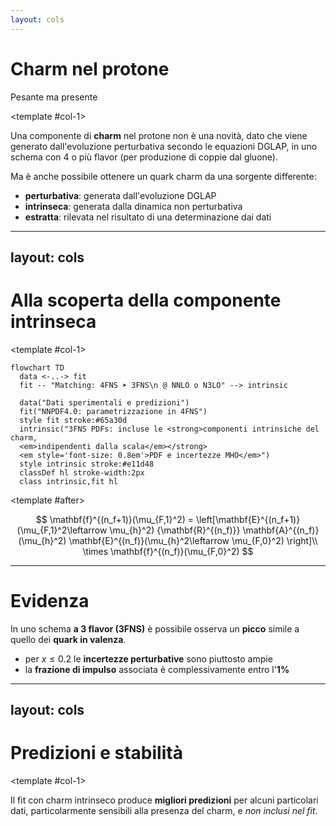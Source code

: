 ```yaml
---
layout: cols
---
```


# Charm nel protone

Pesante ma presente

<div w="full" flex="~" justify="end" m="t--8">
  <cite-arxiv aref="2208.08372" right="0" class="relative"/>
</div>

<template #col-1>

Una componente di  **charm** nel protone non è una novità, dato che viene
generato dall'evoluzione perturbativa secondo le equazioni DGLAP, in uno schema
con 4 o più flavor (per produzione di coppie dal gluone).

Ma è anche possibile ottenere un quark charm da una sorgente differente:

- **perturbativa**: generata dall'evoluzione DGLAP
- **intrinseca**: generata dalla dinamica non perturbativa
- **estratta**: rilevata nel risultato di una determinazione dai dati

</template>
<template #col-2>

<div m="6" w="full" flex="~" justify="center">
  <video autoplay loop muted w="4/5" h="2/3" p="2" rounded="4"
    bg="black" shadow="~ dark">
    <source src="split.mp4" type="video/mp4">
  </video>
</div>

<div m="-12"/>

La componente charm nel fit <b>NNPDF4.0</b> non è direttamente *intrinseca*,
dato che viene scelto di eseguirlo in uno schema a 4 flavor (4FNS).

</template>

---
layout: cols
---

# Alla scoperta della componente **intrinseca**

<div m="y--2"/>

<template #col-1>
<div flex="~" justify="center" items="center">

```mermaid
flowchart TD
  data <-..-> fit
  fit -- "Matching: 4FNS ➤ 3FNS\n @ NNLO o N3LO" --> intrinsic

  data("Dati sperimentali e predizioni")
  fit("NNPDF4.0: parametrizzazione in 4FNS")
  style fit stroke:#65a30d
  intrinsic("3FNS PDFs: incluse le <strong>componenti intrinsiche del charm,
  <em>indipendenti dalla scala</em></strong>
  <em style='font-size: 0.8em'>PDF e incertezze MHO</em>")
  style intrinsic stroke:#e11d48
  classDef hl stroke-width:2px
  class intrinsic,fit hl
```

</div>
</template>
<template #col-2>

Gli **elementi di matrice dell'operatore (OME)** $\mathbf{A}^{(n_f)}(\mu_{h}^2)$
sono parzialmente noti fino a N$^3$LO.

<div m="0" class="flex justify-center">
  <bkg-img src="vfns-details.svg" p="6" w="xs"/>
</div>

L'**operatore inverso** (l'OME può essere invertito sia  *perturbativamente* che
*numericamente*):


<div m="0" class="flex justify-center">
  <bkg-img src="vfns-back-details.svg" p="6" w="xs"/>
</div>

</template>

<template #after>

<div m="y-8"/>

$$
\mathbf{f}^{(n_f+1)}(\mu_{F,1}^2) =
  \left[\mathbf{E}^{(n_f+1)}(\mu_{F,1}^2\leftarrow \mu_{h}^2)
        {\mathbf{R}^{(n_f)}}
        \mathbf{A}^{(n_f)}(\mu_{h}^2)
\mathbf{E}^{(n_f)}(\mu_{h}^2\leftarrow \mu_{F,0}^2) \right]\\
        \times \mathbf{f}^{(n_f)}(\mu_{F,0}^2)
$$

</template>


<style>
  p {
    @apply !text-sm !m-y-2
  }
</style>

---

# Evidenza

<div m="y-8" class="flex justify-center">
  <bkg-img src="3fns_Quad_MHOU.svg" p="2" w="sm" 
    hover="scale-150" transition="all 1000"/>
</div>

In uno schema <b>a 3 flavor (3FNS)</b> è possibile osserva un <b>picco</b>
simile a quello dei <b>quark in valenza</b>.
- per $x \leq 0.2$ le **incertezze perturbative** sono piuttosto ampie
- la **frazione di impulso** associata è complessivamente entro l'**1%**

---
layout: cols
---

# Predizioni e stabilità

<template #col-1>

<div m="y-10" class="flex justify-center">
  <bkg-img src="lhcb-zcharm-pheno.svg" p="6" w="xs"/>
</div>


Il fit con charm intrinseco produce <b>migliori predizioni</b> per alcuni
particolari dati, particolarmente sensibili alla presenza del charm, e *non
inclusi nel fit*.

</template>
<template #col-2>

L'<b>evidenza è stabile</b> sotto variazioni dei dati considerati, *inclusi*
quelli più sensibili al charm.

<div m="y-10" class="flex justify-center">
  <bkg-img src="pull_baseline_EMC_LHCb_Zc.svg" p="6" w="xs"/>
</div>

</template>
